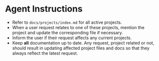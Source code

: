 # Agent Instructions

- Refer to `docs/projects/index.md` for all active projects.
- When a user request relates to one of these projects, mention the project and
  update the corresponding file if necessary.
- Inform the user if their request affects any current projects.
- Keep **all** documentation up to date. Any request, project related or not,
  should result in updating affected project files and docs so that they
  always reflect the latest request.

